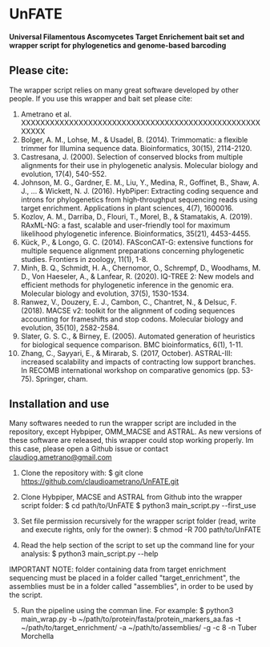 # UnFATE

#### Universal Filamentous Ascomycetes Target Enrichement bait set and wrapper script for phylogenetics and genome-based barcoding 

## Please cite: 
The wrapper script relies on many great software developed by other people. If you use this wrapper and bait set please cite:
1. Ametrano et al. XXXXXXXXXXXXXXXXXXXXXXXXXXXXXXXXXXXXXXXXXXXXXXXXXXXXXXX
2. Bolger, A. M., Lohse, M., & Usadel, B. (2014). Trimmomatic: a flexible trimmer for Illumina sequence data. Bioinformatics, 30(15), 2114-2120.
3. Castresana, J. (2000). Selection of conserved blocks from multiple alignments for their use in phylogenetic analysis. Molecular biology and evolution, 17(4), 540-552.
4. Johnson, M. G., Gardner, E. M., Liu, Y., Medina, R., Goffinet, B., Shaw, A. J., ... & Wickett, N. J. (2016). HybPiper: Extracting coding sequence and introns for phylogenetics from high‐throughput sequencing reads using target enrichment. Applications in plant sciences, 4(7), 1600016. 
5. Kozlov, A. M., Darriba, D., Flouri, T., Morel, B., & Stamatakis, A. (2019). RAxML-NG: a fast, scalable and user-friendly tool for maximum likelihood phylogenetic inference. Bioinformatics, 35(21), 4453-4455. 
6. Kück, P., & Longo, G. C. (2014). FASconCAT-G: extensive functions for multiple sequence alignment preparations concerning phylogenetic studies. Frontiers in zoology, 11(1), 1-8.
7. Minh, B. Q., Schmidt, H. A., Chernomor, O., Schrempf, D., Woodhams, M. D., Von Haeseler, A., & Lanfear, R. (2020). IQ-TREE 2: New models and efficient methods for phylogenetic inference in the genomic era. Molecular biology and evolution, 37(5), 1530-1534.
8. Ranwez, V., Douzery, E. J., Cambon, C., Chantret, N., & Delsuc, F. (2018). MACSE v2: toolkit for the alignment of coding sequences accounting for frameshifts and stop codons. Molecular biology and evolution, 35(10), 2582-2584.
9. Slater, G. S. C., & Birney, E. (2005). Automated generation of heuristics for biological sequence comparison. BMC bioinformatics, 6(1), 1-11. 
10. Zhang, C., Sayyari, E., & Mirarab, S. (2017, October). ASTRAL-III: increased scalability and impacts of contracting low support branches. In RECOMB international workshop on comparative genomics (pp. 53-75). Springer, cham. 
 
## Installation and use
Many softwares needed to run the wrapper script are included in the repository, except Hybpiper, OMM_MACSE and ASTRAL. As new versions of these software are released, this wrapper could stop working properly.
Im this case, please open a Github issue or contact claudiog.ametrano@gmail.com  

1. Clone the repository with:
	$ git clone https://github.com/claudioametrano/UnFATE.git 

2. Clone Hybpiper, MACSE and ASTRAL from Github into the wrapper script folder:
$ cd path/to/UnFATE
$ python3 main_script.py --first_use

3. Set file permission recursively for the wrapper script folder (read, write and execute rights, only for the owner):
$ chmod -R 700 path/to/UnFATE

4. Read the help section of the script to set up the command line for your analysis:
$ python3 main_script.py --help

IMPORTANT NOTE: folder containing data from target enrichment sequencing must be placed in a folder called "target_enrichment", the assemblies must be in a folder called "assemblies", in order to be used by the script.	

5. Run the pipeline using the comman line. For example:
$ python3 main_wrap.py -b ~/path/to/protein/fasta/protein_markers_aa.fas -t ~/path/to/target_enrichment/ -a ~/path/to/assemblies/ -g -c 8 -n Tuber Morchella

